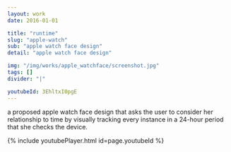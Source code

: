 ```yaml
---
layout: work
date: 2016-01-01

title: "runtime"
slug: "apple-watch"
sub: "apple watch face design"
detail: "apple watch face design"

img: "/img/works/apple_watchface/screenshot.jpg"
tags: []
divider: "|"

youtubeId: 3EhltxI0pgE
---
```


a proposed apple watch face design that asks the user to consider her relationship to time by visually tracking every instance in a 24-hour period that she checks the device.

{% include youtubePlayer.html id=page.youtubeId %}